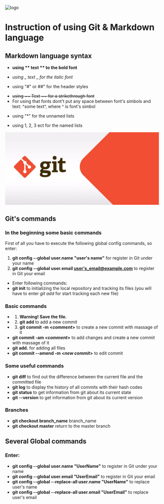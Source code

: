 ![logo](https://totaku.ru/wordpress-markdown-druzia-navsieghda/featured-image.png)

# Instruction of using Git & Markdown language

## Markdown language syntax

-   **using ** text ** to the bold font**

-   _using _ text _ for the italic font_
-   using "#" or ##" for the header styles

*   ~~using ~~ Text ~~ for a strikethrough font~~
*   For using that fonts dont't put any space between font's simbols and text: ^some text^, where ^ is font's simbol

-   using "\*" for the unnamed lists

*   using 1, 2, 3 ect for the named lists

![logo](resource\git.jpg)

## Git's commands

### In the beginning some basic commands

First of all you have to execute the following global config commands, so enter:

1. **git config --global user.name "user's name"** for register in Git under your name
2. **git config --global user.email <user's_email@example.com>** to register in Git your email

-   Enter following commands:
-   **git init** to initializing the local repository and tracking its files (you will have to enter _git add_ for start tracking each new file)

### Basic commands

-   1. **Warning! Save the file.**
-   2. **git add** to add a new commit
-   3. **git commit -m <_comment_>** to create a new commit with massage of it
-   **git commit -am <_comment_>** to add changes and create a new commit with massage of it
-   **git add.** for adding all files
-   **git commit --amend -m <_new commit_>** to edit commit

### Some useful commands

-   **git diff** to find out the difference between the current file and the committed file
-   **git log** to display the history of all commits with their hash codes
-   **git status** to get information from git about its current state
-   **git --version** to get information from git about its current version

### Branches

-   **git checkout branch_name** branch_name
-   **git checkout master** return to the master branch

## Several Global commands

### Enter:

-   **git config --global user.name "UserName"** to register in Git under your name
-   **git config --global user.email "UserEmail"** to register in Git your email
-   **git config --global --replace-all user.name "UserName"** to replace user's name
-   **git config --global --replace-all user.email "UserEmail"** to replace user's email
